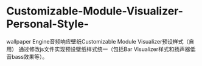 # Customizable-Module-Visualizer-Personal-Style-
wallpaper Engine音频响应壁纸Customizable Module Visualizer预设样式（自用）
通过修改js文件实现预设壁纸样式统一（包括Bar Visualizer样式和扬声器低音bass效果等）。
